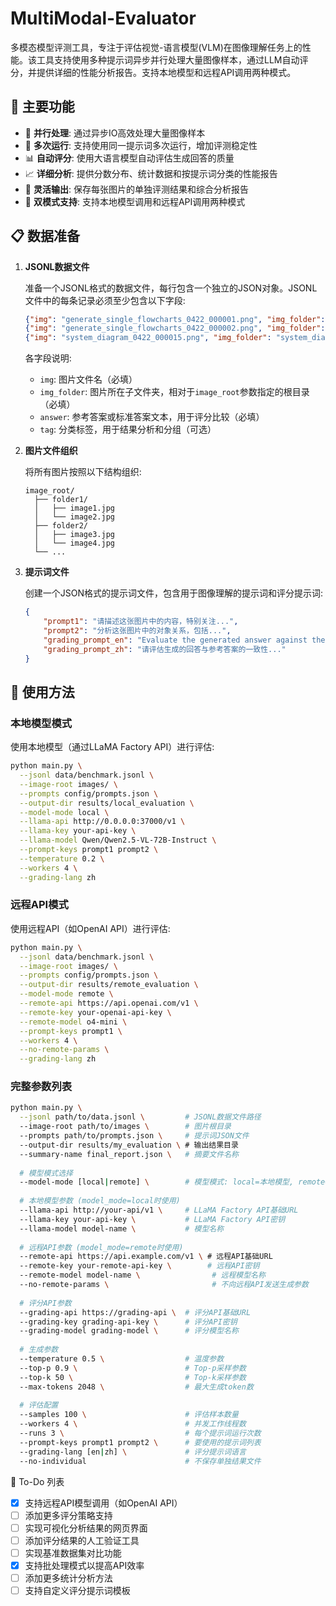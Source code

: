 # MultiModal-Evaluator

多模态模型评测工具，专注于评估视觉-语言模型(VLM)在图像理解任务上的性能。该工具支持使用多种提示词异步并行处理大量图像样本，通过LLM自动评分，并提供详细的性能分析报告。支持本地模型和远程API调用两种模式。

## 🌟 主要功能

-   🚀 **并行处理**: 通过异步IO高效处理大量图像样本
-   🔄 **多次运行**: 支持使用同一提示词多次运行，增加评测稳定性
-   📊 **自动评分**: 使用大语言模型自动评估生成回答的质量
-   📈 **详细分析**: 提供分数分布、统计数据和按提示词分类的性能报告
-   💾 **灵活输出**: 保存每张图片的单独评测结果和综合分析报告
-   🔌 **双模式支持**: 支持本地模型调用和远程API调用两种模式

## 📋 数据准备

1.  **JSONL数据文件**

    准备一个JSONL格式的数据文件，每行包含一个独立的JSON对象。JSONL文件中的每条记录必须至少包含以下字段:

    ```json
    {"img": "generate_single_flowcharts_0422_000001.png", "img_folder": "flowchart_images", "answer": "maingraph\n  prajnelic", "tag": "flowchart"}
    {"img": "generate_single_flowcharts_0422_000002.png", "img_folder": "flowchart_images", "answer": "digraph G {\n A -> B -> C;\n A -> D -> C;\n}", "tag": "flowchart"}
    {"img": "system_diagram_0422_000015.png", "img_folder": "system_diagrams", "answer": "用户 -> 前端系统 -> API网关 -> 微服务架构 -> 数据库", "tag": "system"}
    ```

    各字段说明:
    -   `img`: 图片文件名（必填）
    -   `img_folder`: 图片所在子文件夹，相对于`image_root`参数指定的根目录（必填）
    -   `answer`: 参考答案或标准答案文本，用于评分比较（必填）
    -   `tag`: 分类标签，用于结果分析和分组（可选）

2.  **图片文件组织**

    将所有图片按照以下结构组织:

    ```text
    image_root/
      ├── folder1/
      │   ├── image1.jpg
      │   └── image2.jpg
      ├── folder2/
      │   ├── image3.jpg
      │   └── image4.jpg
      └── ...
    ```

3.  **提示词文件**

    创建一个JSON格式的提示词文件，包含用于图像理解的提示词和评分提示词:

    ```json
    {
        "prompt1": "请描述这张图片中的内容，特别关注...",
        "prompt2": "分析这张图片中的对象关系，包括...",
        "grading_prompt_en": "Evaluate the generated answer against the reference...",
        "grading_prompt_zh": "请评估生成的回答与参考答案的一致性..."
    }
    ```

## 🚀 使用方法

### 本地模型模式

使用本地模型（通过LLaMA Factory API）进行评估:

```bash
python main.py \
  --jsonl data/benchmark.jsonl \
  --image-root images/ \
  --prompts config/prompts.json \
  --output-dir results/local_evaluation \
  --model-mode local \
  --llama-api http://0.0.0.0:37000/v1 \
  --llama-key your-api-key \
  --llama-model Qwen/Qwen2.5-VL-72B-Instruct \
  --prompt-keys prompt1 prompt2 \
  --temperature 0.2 \
  --workers 4 \
  --grading-lang zh
```

### 远程API模式
使用远程API（如OpenAI API）进行评估:
```bash
python main.py \
  --jsonl data/benchmark.jsonl \
  --image-root images/ \
  --prompts config/prompts.json \
  --output-dir results/remote_evaluation \
  --model-mode remote \
  --remote-api https://api.openai.com/v1 \
  --remote-key your-openai-api-key \
  --remote-model o4-mini \
  --prompt-keys prompt1 \
  --workers 4 \
  --no-remote-params \
  --grading-lang zh
```

### 完整参数列表
```bash
python main.py \
  --jsonl path/to/data.jsonl \         # JSONL数据文件路径
  --image-root path/to/images \        # 图片根目录
  --prompts path/to/prompts.json \     # 提示词JSON文件
  --output-dir results/my_evaluation \ # 输出结果目录
  --summary-name final_report.json \   # 摘要文件名称
  
  # 模型模式选择
  --model-mode [local|remote] \        # 模型模式: local=本地模型, remote=远程API
  
  # 本地模型参数 (model_mode=local时使用)
  --llama-api http://your-api/v1 \     # LLaMA Factory API基础URL
  --llama-key your-api-key \           # LLaMA Factory API密钥
  --llama-model model-name \           # 模型名称
  
  # 远程API参数 (model_mode=remote时使用)
  --remote-api https://api.example.com/v1 \ # 远程API基础URL
  --remote-key your-remote-api-key \        # 远程API密钥
  --remote-model model-name \                # 远程模型名称
  --no-remote-params \                       # 不向远程API发送生成参数
  
  # 评分API参数
  --grading-api https://grading-api \  # 评分API基础URL
  --grading-key grading-api-key \      # 评分API密钥
  --grading-model grading-model \      # 评分模型名称
  
  # 生成参数
  --temperature 0.5 \                  # 温度参数
  --top-p 0.9 \                        # Top-p采样参数
  --top-k 50 \                         # Top-k采样参数
  --max-tokens 2048 \                  # 最大生成token数
  
  # 评估配置
  --samples 100 \                      # 评估样本数量
  --workers 4 \                        # 并发工作线程数
  --runs 3 \                           # 每个提示词运行次数
  --prompt-keys prompt1 prompt2 \      # 要使用的提示词列表
  --grading-lang [en|zh] \             # 评分提示词语言
  --no-individual                      # 不保存单独结果文件
```

📝 To-Do 列表
- [x] 支持远程API模型调用（如OpenAI API）
- [ ] 添加更多评分策略支持
- [ ] 实现可视化分析结果的网页界面
- [ ] 添加评分结果的人工验证工具
- [ ] 实现基准数据集对比功能
- [x] 支持批处理模式以提高API效率
- [ ] 添加更多统计分析方法
- [ ] 支持自定义评分提示词模板
